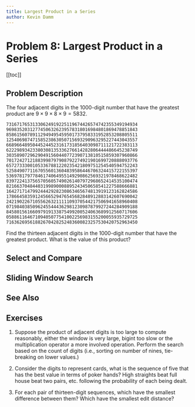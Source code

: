 ```yaml
---
title: Largest Product in a Series
author: Kevin Damm
---
```


# Problem 8: Largest Product in a Series

[[toc]]

## Problem Description

The four adjacent digits in the $1000$-digit number that have the greatest product are $9 \times 9 \times 8 \times 9 = 5832$.

```
73167176531330624919225119674426574742355349194934
96983520312774506326239578318016984801869478851843
85861560789112949495459501737958331952853208805511
12540698747158523863050715693290963295227443043557
66896648950445244523161731856403098711121722383113
62229893423380308135336276614282806444486645238749
30358907296290491560440772390713810515859307960866
70172427121883998797908792274921901699720888093776
65727333001053367881220235421809751254540594752243
52584907711670556013604839586446706324415722155397
53697817977846174064955149290862569321978468622482
83972241375657056057490261407972968652414535100474
82166370484403199890008895243450658541227588666881
16427171479924442928230863465674813919123162824586
17866458359124566529476545682848912883142607690042
24219022671055626321111109370544217506941658960408
07198403850962455444362981230987879927244284909188
84580156166097919133875499200524063689912560717606
05886116467109405077541002256983155200055935729725
71636269561882670428252483600823257530420752963450
```

Find the thirteen adjacent digits in the $1000$-digit number that have the greatest product. What is the value of this product?


<script setup lang="ts">

</script>


## Select and Compare


## Sliding Window Search


## See Also


## Exercises

1. Suppose the product of adjacent digits is too large to compute reasonably,
either the window is very large, bigint too slow or the multiplication operator
a more involved operation.  Perform the search based on the count of digits
(i.e., sorting on number of nines, tie-breaking on lower values.)

2. Consider the digits to represent cards, what is the sequence of five that
has the best value in terms of poker hands?  High straights beat full house
beat two pairs, etc. following the probability of each being dealt.

3. For each pair of thirteen-digit sequences, which have the smallest difference
between them?  Which have the smallest edit distance?

